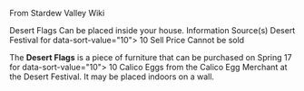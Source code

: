 From Stardew Valley Wiki

Desert Flags Can be placed inside your house. Information Source(s) Desert Festival for data-sort-value="10"&gt; 10 Sell Price Cannot be sold

The **Desert Flags** is a piece of furniture that can be purchased on Spring 17 for data-sort-value="10"&gt; 10 Calico Eggs from the Calico Egg Merchant at the Desert Festival. It may be placed indoors on a wall.